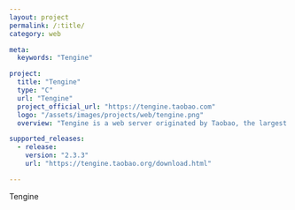 ```yaml
---
layout: project
permalink: /:title/
category: web

meta:
  keywords: "Tengine"

project:
  title: "Tengine"
  type: "C"
  url: "Tengine"
  project_official_url: "https://tengine.taobao.com"
  logo: "/assets/images/projects/web/tengine.png"
  overview: "Tengine is a web server originated by Taobao, the largest e-commerce website in Asia. It is based on the Nginx HTTP server and has many advanced features."

supported_releases:
  - release:
    version: "2.3.3"
    url: "https://tengine.taobao.org/download.html"

---
```


<p>Tengine</p>
